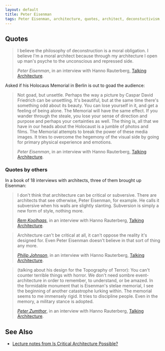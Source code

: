 ```yaml
---
layout: default
title: Peter Eisenman
tags: Peter Eisenman, architecture, quotes, architect, deconstuctivism, paper architecture
---
```


## Quotes

> I believe the philosophy of deconstruction is a moral obligation. I believe
> I'm a moral architect because through my architecture I open up man's psyche
> to the unconscious and repressed side.
>
> <cite>Peter Eisenman</cite>, in an interview with Hanno
> Rauterberg, [Talking Architecture](http://www.amazon.co.uk/gp/product/3791346849/ref=as_li_tl?ie=UTF8&camp=1634&creative=19450&creativeASIN=3791346849&linkCode=as2&tag=zmlka-21&linkId=HRDQHIF4YTZKZ6TD).

Asked if his Holocaus Memorial in Berlin is out to goad the audience:

> Not goad, but unsettle. Perhaps the way a picture by Caspar David Friedrich
> can be unsettling. It's beautiful, but at the same time there's something odd
> about its beauty. You can lose yourself in it, and get a feeling of being
> alone. The Memorial will have the same effect. If you wander through the
> steale, you lose your sense of direction and purpose and perhaps your
> certainties as well. The thing is, all that we have in our heads about the
> Holocaust is a jumble of photos and films. The Memorial attempts to break the
> power of these media images. It tries to overcome the hegemony of the visual
> side by going for primary physical experience and emotions.
>
> <cite>Peter Eisenman</cite>, in an interview with Hanno
> Rauterberg, [Talking Architecture](http://www.amazon.co.uk/gp/product/3791346849/ref=as_li_tl?ie=UTF8&camp=1634&creative=19450&creativeASIN=3791346849&linkCode=as2&tag=zmlka-21&linkId=HRDQHIF4YTZKZ6TD).

### Quotes by others

In a book of 18 interviews with architects, three of them brought up Eisenman:

> I don't think that architecture can be critical or subversive. There are
> architects that see otherwise, Peter Eisenman, for example. He calls it
> subversive when his walls are slightly slanting. Subversion is simply a new
> form of style, nothing more.
>
> <cite>[Rem Koolhaas](rem_koolhaas)</cite>, in an interview with Hanno
> Rauterberg, [Talking Architecture](http://www.amazon.co.uk/gp/product/3791346849/ref=as_li_tl?ie=UTF8&camp=1634&creative=19450&creativeASIN=3791346849&linkCode=as2&tag=zmlka-21&linkId=HRDQHIF4YTZKZ6TD).

> Architecture can't be critical at all, it can't oppose the reality it's
> designed for. Even Peter Eisenman doesn't believe in that sort of thing any
> more.
>
> <cite>[Philip Johnson](philip_johnson)</cite>, in an interview with Hanno
> Rauterberg, [Talking Architecture](http://www.amazon.co.uk/gp/product/3791346849/ref=as_li_tl?ie=UTF8&camp=1634&creative=19450&creativeASIN=3791346849&linkCode=as2&tag=zmlka-21&linkId=HRDQHIF4YTZKZ6TD).

> (talking about his design for the Topography of Terror): You can't counter
> terrible things with horror. We don't need sombre event-architecture in order
> to remember, to understand, or be amazed. In the formidable monument that is
> Eisenman's stelae memorial, I see the beginning of another catastrophe lurking
> within. The memorial seems to me immensely rigid. It tries to discipline
> people. Even in the memory, a military stance is adopted.
>
> <cite>[Peter Zumthor](peter_zumthor)</cite>, in an interview with Hanno
> Rauterberg, [Talking Architecture](http://www.amazon.co.uk/gp/product/3791346849/ref=as_li_tl?ie=UTF8&camp=1634&creative=19450&creativeASIN=3791346849&linkCode=as2&tag=zmlka-21&linkId=HRDQHIF4YTZKZ6TD).

## See Also

- [Lecture notes from Is Critical Architecture Possible?](mitasova_critical)
